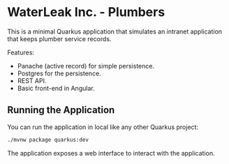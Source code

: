 # WaterLeak Inc. - Plumbers

This is a minimal Quarkus application that simulates an intranet application that keeps plumber service records.

Features:
- Panache (active record) for simple persistence.
- Postgres for the persistence.
- REST API.
- Basic front-end in Angular.

## Running the Application

You can run the application in local like any other Quarkus project:

```bash
./mvnw package quarkus:dev
```

The application exposes a web interface to interact with the application.